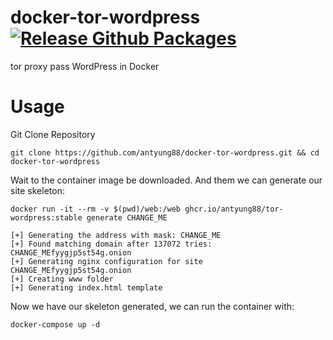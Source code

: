 # docker-tor-wordpress [![Release Github Packages](https://github.com/antyung88/docker-tor-wordpress/actions/workflows/release.yml/badge.svg)](https://github.com/antyung88/docker-tor-wordpress/actions/workflows/release.yml)

tor proxy pass WordPress in Docker

# Usage

Git Clone Repository

```
git clone https://github.com/antyung88/docker-tor-wordpress.git && cd docker-tor-wordpress
```

Wait to the container image be downloaded. And them we can generate our site skeleton:

```
docker run -it --rm -v $(pwd)/web:/web ghcr.io/antyung88/tor-wordpress:stable generate CHANGE_ME
```
```
[+] Generating the address with mask: CHANGE_ME
[+] Found matching domain after 137072 tries: CHANGE_MEfyygjp5st54g.onion
[+] Generating nginx configuration for site  CHANGE_MEfyygjp5st54g.onion
[+] Creating www folder
[+] Generating index.html template
```

Now we have our skeleton generated, we can run the container with:
```
docker-compose up -d
```
